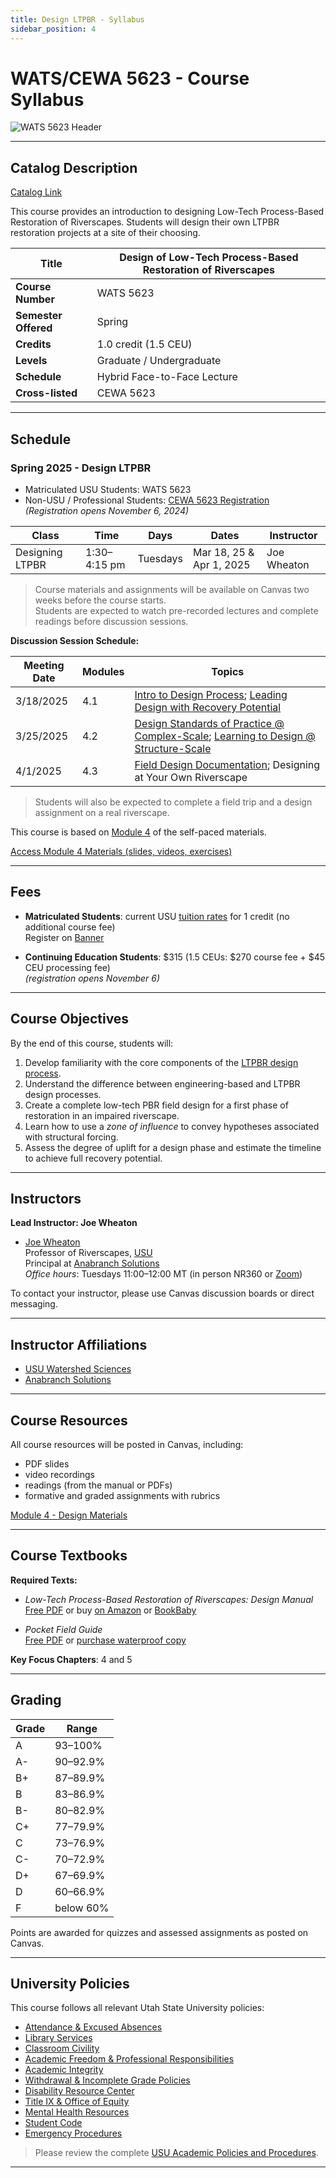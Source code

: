 ```yaml
---
title: Design LTPBR - Syllabus
sidebar_position: 4
---
```


# WATS/CEWA 5623 - Course Syllabus

![WATS 5623 Header](/img/courses/WATS-5623_header_C.png)

---

## Catalog Description

[Catalog Link](https://ssb.banner.usu.edu/zprod/bwckctlg.p_display_courses?term_in=202120&one_subj=WATS&sel_crse_strt=5150&sel_crse_end=5150&sel_subj=&sel_levl=&sel_schd=&sel_coll=&sel_divs=&sel_dept=&sel_attr=)

This course provides an introduction to designing Low-Tech Process-Based Restoration of Riverscapes. Students will design their own LTPBR restoration projects at a site of their choosing.

| **Title** | Design of Low-Tech Process-Based Restoration of Riverscapes |
|-----------|--------------------------------------------------------------|
| **Course Number** | WATS 5623 |
| **Semester Offered** | Spring |
| **Credits** | 1.0 credit (1.5 CEU) |
| **Levels** | Graduate / Undergraduate |
| **Schedule** | Hybrid Face-to-Face Lecture |
| **Cross-listed** | CEWA 5623 |


---

## Schedule

### Spring 2025 - Design LTPBR

- Matriculated USU Students: WATS 5623  
- Non-USU / Professional Students: [CEWA 5623 Registration](https://cpe.usu.edu/search/publicCourseSearchDetails.do?method=load&courseId=1073964)  
  *(Registration opens November 6, 2024)*

| Class | Time | Days | Dates | Instructor |
|-------|------|------|-------|------------|
| Designing LTPBR | 1:30–4:15 pm | Tuesdays | Mar 18, 25 & Apr 1, 2025 | Joe Wheaton |

> Course materials and assignments will be available on Canvas two weeks before the course starts.  
> Students are expected to watch pre-recorded lectures and complete readings before discussion sessions.

**Discussion Session Schedule:**

| Meeting Date | Modules | Topics |
|--------------|---------|--------|
| 3/18/2025 | 4.1 | [Intro to Design Process](http://lowtechpbr.restoration.usu.edu/workshops/2020/SGI/Modules/module4#b-designing-low-tech-restoration-projects); [Leading Design with Recovery Potential](http://lowtechpbr.restoration.usu.edu/workshops/2020/SGI/Modules/module4#c-leading-design-with-recovery-potential) |
| 3/25/2025 | 4.2 | [Design Standards of Practice @ Complex-Scale](http://lowtechpbr.restoration.usu.edu/workshops/2020/SGI/Modules/module4#d-design-standards-of-practice--designing-at-complex-scale); [Learning to Design @ Structure-Scale](http://lowtechpbr.restoration.usu.edu/workshops/2020/SGI/Modules/module4#e-learning-how-to-design-at-structure-scale) |
| 4/1/2025 | 4.3 | [Field Design Documentation](http://lowtechpbr.restoration.usu.edu/workshops/2020/SGI/Modules/module4#f-putting-it-all-together-in-the-field); Designing at Your Own Riverscape |

> Students will also be expected to complete a field trip and a design assignment on a real riverscape.

This course is based on [Module 4](/workshops/2020/SGI/Modules/module4) of the self-paced materials.

[Access Module 4 Materials (slides, videos, exercises)](/workshops/2020/SGI/Modules/module4)

---

## Fees

- **Matriculated Students**: current USU [tuition rates](https://www.usu.edu/registrar/registration/payment/) for 1 credit (no additional course fee)  
  Register on [Banner](http://banner.usu.edu)

- **Continuing Education Students**: $315 (1.5 CEUs: $270 course fee + $45 CEU processing fee)  
  *(registration opens November 6)*

---

## Course Objectives

By the end of this course, students will:

1. Develop familiarity with the core components of the [LTPBR design process](http://lowtechpbr.restoration.usu.edu/workshops/2020/SGI/Modules/module4#d-design-standards-of-practice--designing-at-complex-scale).
2. Understand the difference between engineering-based and LTPBR design processes.
3. Create a complete low-tech PBR field design for a first phase of restoration in an impaired riverscape.
4. Learn how to use a *zone of influence* to convey hypotheses associated with structural forcing.
5. Assess the degree of uplift for a design phase and estimate the timeline to achieve full recovery potential.

---

## Instructors

**Lead Instructor: Joe Wheaton**

- [Joe Wheaton](http://joewheaton.org)  
  Professor of Riverscapes, [USU](https://qcnr.usu.edu/directory/wats/faculty/wheaton-joseph)  
  Principal at [Anabranch Solutions](https://www.anabranchsolutions.com/joe-wheaton.html)  
  *Office hours*: Tuesdays 11:00–12:00 MT (in person NR360 or [Zoom](https://usu-edu.zoom.us/j/83341579485?pwd=NVhTL01YNjJzRW1xTmRLbmxYS2hZUT09&from=addon))

To contact your instructor, please use Canvas discussion boards or direct messaging.

---

## Instructor Affiliations

- [USU Watershed Sciences](https://qcnr.usu.edu/wats/index)
- [Anabranch Solutions](https://www.anabranchsolutions.com/)

---

## Course Resources

All course resources will be posted in Canvas, including:

- PDF slides
- video recordings
- readings (from the manual or PDFs)
- formative and graded assignments with rubrics

[Module 4 - Design Materials](/workshops/2020/SGI/Modules/module4)

---

## Course Textbooks

**Required Texts:**

- *Low-Tech Process-Based Restoration of Riverscapes: Design Manual*  
  [Free PDF](/manual) or buy [on Amazon](https://www.amazon.com/Low-Tech-Process-Based-Restoration-Riverscapes-Design/dp/1543972993) or [BookBaby](https://store.bookbaby.com/bookshop/book/index.aspx?bookURL=Low-Tech-Process-Based-Restoration-of-Riverscapes)

- *Pocket Field Guide*  
  [Free PDF](/resources/pocket) or [purchase waterproof copy](http://www.anabranchsolutions.com/store/p7/pocketguide.html)

**Key Focus Chapters**: 4 and 5

---

## Grading

| Grade | Range |
|-------|-------|
| A | 93–100% |
| A- | 90–92.9% |
| B+ | 87–89.9% |
| B | 83–86.9% |
| B- | 80–82.9% |
| C+ | 77–79.9% |
| C | 73–76.9% |
| C- | 70–72.9% |
| D+ | 67–69.9% |
| D | 60–66.9% |
| F | below 60% |

Points are awarded for quizzes and assessed assignments as posted on Canvas.

---

## University Policies

This course follows all relevant Utah State University policies:

- [Attendance & Excused Absences](https://catalog.usu.edu/content.php?catoid=12&navoid=3160)
- [Library Services](http://libguides.usu.edu/rc)
- [Classroom Civility](https://studentconduct.usu.edu/studentcode/article5)
- [Academic Freedom & Professional Responsibilities](http://www.usu.edu/hr/files/uploads/Policies/403.pdf)
- [Academic Integrity](https://studentconduct.usu.edu/studentcode/article6)
- [Withdrawal & Incomplete Grade Policies](https://catalog.usu.edu/content.php?catoid=12&navoid=3160)
- [Disability Resource Center](http://www.usu.edu/drc/)
- [Title IX & Office of Equity](https://equity.usu.edu/)
- [Mental Health Resources](https://counseling.usu.edu/)
- [Student Code](https://studentconduct.usu.edu/studentcode/)
- [Emergency Procedures](https://www.usu.edu/emergency)

> Please review the complete [USU Academic Policies and Procedures](http://www.usu.edu/provost/faculty-life/syllabus.cfm).

---
